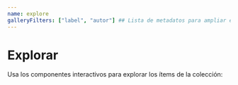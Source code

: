 ```yaml
---
name: explore
galleryFilters: ["label", "autor"] ## Lista de metadatos para ampliar el filtro de la galería. p.e. ["pid", "label"]
---
```


# Explorar

Usa los componentes interactivos para explorar los ítems de la colección:

<!-- La barra de búsqueda y la galería se cargan automáticamente -->